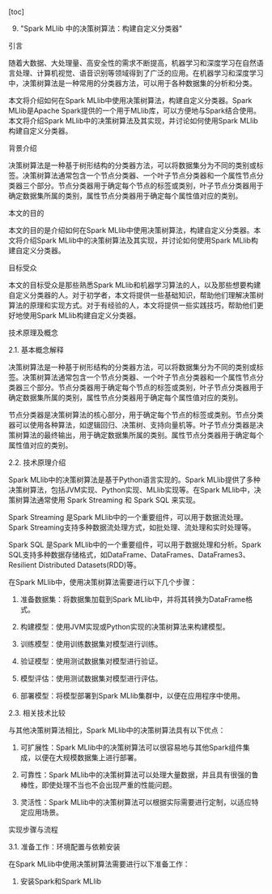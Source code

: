 
[toc]                    
                
                
9. "Spark MLlib 中的决策树算法：构建自定义分类器"

引言

随着大数据、大处理量、高安全性的需求不断提高，机器学习和深度学习在自然语言处理、计算机视觉、语音识别等领域得到了广泛的应用。在机器学习和深度学习中，决策树算法是一种常用的分类器方法，可以用于各种数据集的分析和分类。

本文将介绍如何在Spark MLlib中使用决策树算法，构建自定义分类器。Spark MLlib是Apache Spark提供的一个用于MLlib库，可以方便地与Spark结合使用。本文将介绍Spark MLlib中的决策树算法及其实现，并讨论如何使用Spark MLlib构建自定义分类器。

背景介绍

决策树算法是一种基于树形结构的分类器方法，可以将数据集分为不同的类别或标签。决策树算法通常包含一个节点分类器、一个叶子节点分类器和一个属性节点分类器三个部分。节点分类器用于确定每个节点的标签或类别，叶子节点分类器用于确定数据集所属的类别，属性节点分类器用于确定每个属性值对应的类别。

本文的目的

本文的目的是介绍如何在Spark MLlib中使用决策树算法，构建自定义分类器。本文将介绍Spark MLlib中的决策树算法及其实现，并讨论如何使用Spark MLlib构建自定义分类器。

目标受众

本文的目标受众是那些熟悉Spark MLlib和机器学习算法的人，以及那些想要构建自定义分类器的人。对于初学者，本文将提供一些基础知识，帮助他们理解决策树算法的原理和实现方式。对于有经验的人，本文将提供一些实践技巧，帮助他们更好地使用Spark MLlib构建自定义分类器。

技术原理及概念

2.1. 基本概念解释

决策树算法是一种基于树形结构的分类器方法，可以将数据集分为不同的类别或标签。决策树算法通常包含一个节点分类器、一个叶子节点分类器和一个属性节点分类器三个部分。节点分类器用于确定每个节点的标签或类别，叶子节点分类器用于确定数据集所属的类别，属性节点分类器用于确定每个属性值对应的类别。

节点分类器是决策树算法的核心部分，用于确定每个节点的标签或类别。节点分类器可以使用各种算法，如逻辑回归、决策树、支持向量机等。叶子节点分类器是决策树算法的最终输出，用于确定数据集所属的类别。属性节点分类器用于确定每个属性值对应的类别。

2.2. 技术原理介绍

Spark MLlib中的决策树算法是基于Python语言实现的。Spark MLlib提供了多种决策树算法，包括JVM实现、Python实现、MLlib实现等。在Spark MLlib中，决策树算法通常使用 Spark Streaming 和 Spark SQL 来实现。

Spark Streaming 是Spark MLlib中的一个重要组件，可以用于数据流处理。Spark Streaming支持多种数据流处理方式，如批处理、流处理和实时处理等。

Spark SQL 是Spark MLlib中的一个重要组件，可以用于数据处理和分析。Spark SQL支持多种数据存储格式，如DataFrame、DataFrames、DataFrames3、Resilient Distributed Datasets(RDD)等。

在Spark MLlib中，使用决策树算法需要进行以下几个步骤：

1. 准备数据集：将数据集加载到Spark MLlib中，并将其转换为DataFrame格式。

2. 构建模型：使用JVM实现或Python实现的决策树算法来构建模型。

3. 训练模型：使用训练数据集对模型进行训练。

4. 验证模型：使用测试数据集对模型进行验证。

5. 模型评估：使用测试数据集对模型进行评估。

6. 部署模型：将模型部署到Spark MLlib集群中，以便在应用程序中使用。

2.3. 相关技术比较

与其他决策树算法相比，Spark MLlib中的决策树算法具有以下优点：

1. 可扩展性：Spark MLlib中的决策树算法可以很容易地与其他Spark组件集成，以便在大规模数据集上进行部署。

2. 可靠性：Spark MLlib中的决策树算法可以处理大量数据，并且具有很强的鲁棒性，即使处理不当也不会出现严重的性能问题。

3. 灵活性：Spark MLlib中的决策树算法可以根据实际需要进行定制，以适应特定应用场景。



实现步骤与流程

3.1. 准备工作：环境配置与依赖安装

在Spark MLlib中使用决策树算法需要进行以下准备工作：

1. 安装Spark和Spark MLlib

